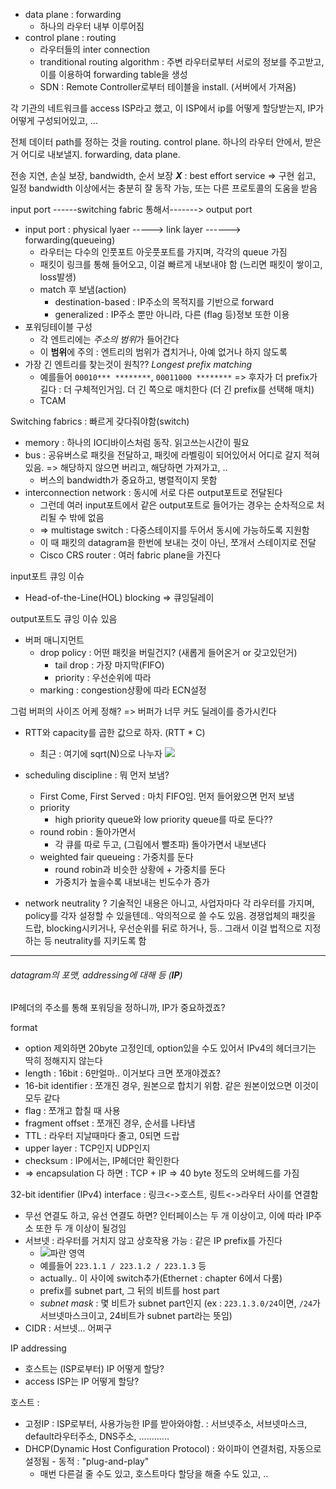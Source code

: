 - data plane : forwarding
	- 하나의 라우터 내부 이루어짐
- control plane : routing
	- 라우터들의 inter connection
	- tranditional routing algorithm : 주변 라우터로부터 서로의 정보를 주고받고, 이를 이용하여 forwarding table을 생성
	- SDN : Remote Controller로부터 테이블을 install. (서버에서 가져옴)

각 기관의 네트워크를 access ISP라고 했고, 이 ISP에서 ip를 어떻게 할당받는지, IP가 어떻게 구성되어있고, ...

전체 데이터 path를 정하는 것을 routing. control plane.
하나의 라우터 안에서, 받은거 어디로 내보낼지. forwarding, data plane.

전송 지연, 손실 보장, bandwidth, 순서 보장 ***X*** : best effort service
=> 구현 쉽고, 일정 bandwidth 이상에서는 충분히 잘 동작 가능, 또는 다른 프로토콜의 도움을 받음

input port ------switching fabric 통해서-------> output port
- input port : physical lyaer -----> link layer ------> forwarding(queueing)
	- 라우터는 다수의 인풋포트 아웃풋포트를 가지며, 각각의 queue 가짐
	- 패킷이 링크를 통해 들어오고, 이걸 빠르게 내보내야 함 (느리면 패킷이 쌓이고, loss발생)
	- match 후 보냄(action)
		- destination-based : IP주소의 목적지를 기반으로 forward
		- generalized : IP주소 뿐만 아니라, 다른 (flag 등)정보 또한 이용
- 포워딩테이블 구성
	- 각 엔트리에는 *주소의 범위*가 들어간다 
	- 이 **범위**에 주의 : 엔트리의 범위가 겹치거나, 아예 없거나 하지 않도록
- 가장 긴 엔트리를 찾는것이 원칙?? *Longest prefix matching*
	- 예를들어 `00010*** ********`, `00011000 ********` => 후자가 더 prefix가 길다 : 더 구체적인거임. 더 긴 쪽으로 매치한다 (더 긴 prefix를 선택해 매치)
	- TCAM

Switching fabrics : 빠르게 갖다줘야함(switch)
- memory : 하나의 IO디바이스처럼 동작. 읽고쓰는시간이 필요
- bus : 공유버스로 패킷을 전달하고, 패킷에 라벨링이 되어있어서 어디로 갈지 적혀있음. => 해당하지 않으면 버리고, 해당하면 가져가고, ..
	- 버스의 bandwidth가 중요하고, 병렬적이지 못함
- interconnection network : 동시에 서로 다른 output포트로 전달된다
	- 그런데 여러 input포트에서 같은 output포트로 들어가는 경우는 순차적으로 처리될 수 밖에 없음
	- => multistage switch : 다중스테이지를 두어서 동시에 가능하도록 지원함
	- 이 때 패킷의 datagram을 한번에 보내는 것이 아닌, 쪼개서 스테이지로 전달
	- Cisco CRS router : 여러 fabric plane을 가진다

input포트 큐잉 이슈
- Head-of-the-Line(HOL) blocking => 큐잉딜레이


output포트도 큐잉 이슈 있음 
- 버퍼 매니지먼트
	- drop policy : 어떤 패킷을 버릴건지? (새롭게 들어온거 or 갖고있던거)
		- tail drop : 가장 마지막(FIFO)
		- priority : 우선순위에 따라
	- marking : congestion상황에 따라 ECN설정


그럼 버퍼의 사이즈 어케 정해?
=> 버퍼가 너무 커도 딜레이를 증가시킨다
- RTT와 capacity를 곱한 값으로 하자. (RTT * C)
	- 최근 : 여기에 sqrt(N)으로 나누자 ![](https://i.imgur.com/WcN0yqq.png)


- scheduling discipline : 뭐 먼저 보냄?
	- First Come, First Served : 마치 FIFO임. 먼저 들어왔으면 먼저 보냄
	- priority
		- high priority queue와 low priority queue를 따로 둔다??
	- round robin : 돌아가면서
		- 각 큐를 따로 두고, (그림에서 빨초파) 돌아가면서 내보낸다
	- weighted fair queueing : 가중치를 둔다
		- round robin과 비슷한 상황에 + 가중치를 둔다
		- 가중치가 높을수록 내보내는 빈도수가 증가
- network neutrality ? 기술적인 내용은 아니고,
	사업자마다 각 라우터를 가지며, policy를 각자 설정할 수 있을텐데.. 악의적으로 쓸 수도 있음. 경쟁업체의 패킷을 드랍, blocking시키거나, 우선순위를 뒤로 하거나, 등..
	그래서 이걸 법적으로 지정하는 등 neutrality를 지키도록 함 

---

###### datagram의 포맷, addressing에 대해 등 (***IP***)

IP헤더의 주소를 통해 포워딩을 정하니까, IP가 중요하겠죠?

format
- option 제외하면 20byte 고정인데, option있을 수도 있어서 IPv4의 헤더크기는 딱히 정해지지 않는다
- length : 16bit : 6만얼마.. 이거보다 크면 쪼개야겠죠?
- 16-bit identifier : 쪼개진 경우, 원본으로 합치기 위함. 같은 원본이었으면 이것이 모두 같다
- flag : 쪼개고 합칠 때 사용
- fragment offset : 쪼개진 경우, 순서를 나타냄
- TTL : 라우터 지날때마다 줄고, 0되면 드랍
- upper layer : TCP인지 UDP인지
- checksum : IP에서는, IP헤더만 확인한다
- => encapsulation 다 하면 : TCP + IP => 40 byte 정도의 오버헤드를 가짐

32-bit identifier (IPv4)
interface : 링크<->호스트, 링트<->라우터 사이를 연결함
- 무선 연결도 하고, 유선 연결도 하면? 인터페이스는 두 개 이상이고, 이에 따라 IP주소 또한 두 개 이상이 될겅임
- 서브넷 : 라우터를 거치지 않고 상호작용 가능 : 같은 IP prefix를 가진다
	- ![](https://i.imgur.com/9GjFhVa.png)파란 영역
	- 예를들어 `223.1.1 / 223.1.2 / 223.1.3` 등
	- actually.. 이 사이에 switch추가(Ethernet : chapter 6에서 다룸)
	- prefix를 subnet part, 그 뒤의 비트를 host part
	- *subnet mask* : 몇 비트가 subnet part인지 (ex : `223.1.3.0/24`이면, `/24`가 서브넷마스크이고, 24비트가 subnet part라는 뜻임)
- CIDR : 서브넷... 어쩌구 

IP addressing
- 호스트는 (ISP로부터) IP 어떻게 할당? 
- access ISP는 IP 어떻게 할당?

호스트 : 
- 고정IP : ISP로부터, 사용가능한 IP를 받아와야함. : 서브넷주소, 서브넷마스크, default라우터주소, DNS주소, ............
- DHCP(Dynamic Host Configuration Protocol) : 와이파이 연결처럼, 자동으로 설정됨 - 동적 : "plug-and-play"
	- 매번 다른걸 줄 수도 있고, 호스트마다 할당을 해줄 수도 있고, ..
